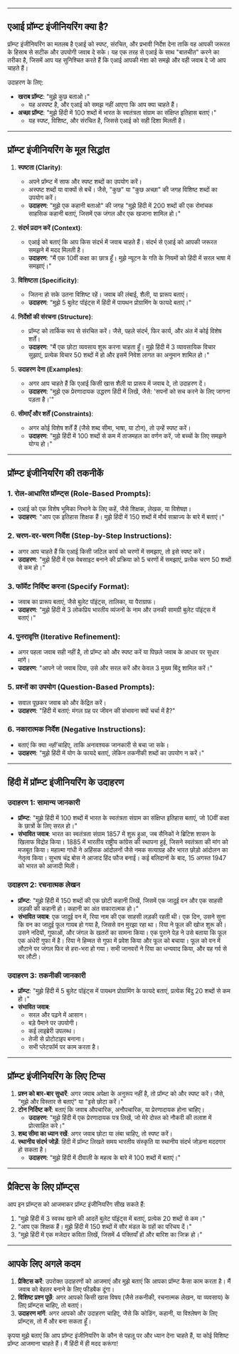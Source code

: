 
---

## **एआई प्रॉम्प्ट इंजीनियरिंग क्या है?**

प्रॉम्प्ट इंजीनियरिंग का मतलब है एआई को स्पष्ट, संरचित, और प्रभावी निर्देश देना ताकि वह आपकी जरूरत के हिसाब से सटीक और उपयोगी जवाब दे सके। यह एक तरह से एआई के साथ "बातचीत" करने का तरीका है, जिसमें आप यह सुनिश्चित करते हैं कि एआई आपकी मंशा को समझे और वही जवाब दे जो आप चाहते हैं।

उदाहरण के लिए:
- **खराब प्रॉम्प्ट**: "मुझे कुछ बताओ।"
  - यह अस्पष्ट है, और एआई को समझ नहीं आएगा कि आप क्या चाहते हैं।
- **अच्छा प्रॉम्प्ट**: "मुझे हिंदी में 100 शब्दों में भारत के स्वतंत्रता संग्राम का संक्षिप्त इतिहास बताएं।"
  - यह स्पष्ट, विशिष्ट, और संरचित है, जिससे एआई को सही दिशा मिलती है।

---

## **प्रॉम्प्ट इंजीनियरिंग के मूल सिद्धांत**

1. **स्पष्टता (Clarity)**:
   - अपने प्रॉम्प्ट में साफ और स्पष्ट शब्दों का उपयोग करें।
   - अस्पष्ट शब्दों या वाक्यों से बचें। जैसे, "कुछ" या "कुछ अच्छा" की जगह विशिष्ट शब्दों का उपयोग करें।
   - **उदाहरण**: "मुझे एक कहानी बताओ" की जगह "मुझे हिंदी में 200 शब्दों की एक रोमांचक साहसिक कहानी बताएं, जिसमें एक जंगल और एक खजाना शामिल हो।"

2. **संदर्भ प्रदान करें (Context)**:
   - एआई को बताएं कि आप किस संदर्भ में जवाब चाहते हैं। संदर्भ से एआई को आपकी जरूरत समझने में मदद मिलती है।
   - **उदाहरण**: "मैं एक 10वीं कक्षा का छात्र हूँ। मुझे न्यूटन के गति के नियमों को हिंदी में सरल भाषा में समझाएं।"

3. **विशिष्टता (Specificity)**:
   - जितना हो सके उतना विशिष्ट रहें। जवाब की लंबाई, शैली, या प्रारूप बताएं।
   - **उदाहरण**: "मुझे 5 बुलेट पॉइंट्स में हिंदी में पायथन प्रोग्रामिंग के फायदे बताएं।"

4. **निर्देशों की संरचना (Structure)**:
   - प्रॉम्प्ट को तार्किक रूप से संरचित करें। जैसे, पहले संदर्भ, फिर कार्य, और अंत में कोई विशेष शर्तें।
   - **उदाहरण**: "मैं एक छोटा व्यवसाय शुरू करना चाहता हूँ। मुझे हिंदी में 3 व्यावसायिक विचार सुझाएं, प्रत्येक विचार 50 शब्दों में हो और इसमें निवेश लागत का अनुमान शामिल हो।"

5. **उदाहरण देना (Examples)**:
   - अगर आप चाहते हैं कि एआई किसी खास शैली या प्रारूप में जवाब दे, तो उदाहरण दें।
   - **उदाहरण**: "मुझे एक प्रेरणादायक उद्धरण हिंदी में लिखें, जैसे: 'सपनों को सच करने के लिए जागना पड़ता है।'"

6. **सीमाएँ और शर्तें (Constraints)**:
   - अगर कोई विशेष शर्तें हैं (जैसे शब्द सीमा, भाषा, या टोन), तो उन्हें स्पष्ट करें।
   - **उदाहरण**: "मुझे हिंदी में 100 शब्दों से कम में ताजमहल का वर्णन करें, जो बच्चों के लिए समझने योग्य हो।"

---

## **प्रॉम्प्ट इंजीनियरिंग की तकनीकें**

### 1. **रोल-आधारित प्रॉम्प्ट्स (Role-Based Prompts)**:
   - एआई को एक विशेष भूमिका निभाने के लिए कहें, जैसे शिक्षक, लेखक, या विशेषज्ञ।
   - **उदाहरण**: "आप एक इतिहास शिक्षक हैं। मुझे हिंदी में 150 शब्दों में मौर्य साम्राज्य के बारे में बताएं।"

### 2. **चरण-दर-चरण निर्देश (Step-by-Step Instructions)**:
   - अगर आप चाहते हैं कि एआई किसी जटिल कार्य को चरणों में समझाए, तो इसे स्पष्ट करें।
   - **उदाहरण**: "मुझे हिंदी में एक वेबसाइट बनाने की प्रक्रिया को 5 चरणों में समझाएं, प्रत्येक चरण 50 शब्दों से कम हो।"

### 3. **फॉर्मेट निर्दिष्ट करना (Specify Format)**:
   - जवाब का प्रारूप बताएं, जैसे बुलेट पॉइंट्स, तालिका, या पैराग्राफ।
   - **उदाहरण**: "मुझे हिंदी में 3 लोकप्रिय भारतीय व्यंजनों के नाम और उनकी सामग्री बुलेट पॉइंट्स में बताएं।"

### 4. **पुनरावृत्ति (Iterative Refinement)**:
   - अगर पहला जवाब सही नहीं है, तो प्रॉम्प्ट को और स्पष्ट करें या पिछले जवाब के आधार पर सुधार मांगें।
   - **उदाहरण**: "आपने जो जवाब दिया, उसे और सरल करें और केवल 3 मुख्य बिंदु शामिल करें।"

### 5. **प्रश्नों का उपयोग (Question-Based Prompts)**:
   - सवाल पूछकर जवाब को और केंद्रित करें।
   - **उदाहरण**: "हिंदी में बताएं: मंगल ग्रह पर जीवन की संभावना क्यों चर्चा में है?"

### 6. **नकारात्मक निर्देश (Negative Instructions)**:
   - बताएं कि क्या *नहीं* चाहिए, ताकि अनावश्यक जानकारी से बचा जा सके।
   - **उदाहरण**: "मुझे हिंदी में योग के फायदे बताएं, लेकिन तकनीकी शब्दों का उपयोग न करें।"

---

## **हिंदी में प्रॉम्प्ट इंजीनियरिंग के उदाहरण**

### उदाहरण 1: सामान्य जानकारी
- **प्रॉम्प्ट**: "मुझे हिंदी में 100 शब्दों में भारत के स्वतंत्रता संग्राम का संक्षिप्त इतिहास बताएं, जो 10वीं कक्षा के छात्रों के लिए सरल हो।"
- **संभावित जवाब**: भारत का स्वतंत्रता संग्राम 1857 में शुरू हुआ, जब सैनिकों ने ब्रिटिश शासन के खिलाफ विद्रोह किया। 1885 में भारतीय राष्ट्रीय कांग्रेस की स्थापना हुई, जिसने स्वतंत्रता की मांग को मजबूत किया। महात्मा गांधी ने अहिंसक आंदोलनों जैसे नमक सत्याग्रह और भारत छोड़ो आंदोलन का नेतृत्व किया। सुभाष चंद्र बोस ने आजाद हिंद फौज बनाई। कई बलिदानों के बाद, 15 अगस्त 1947 को भारत को आजादी मिली।

### उदाहरण 2: रचनात्मक लेखन
- **प्रॉम्प्ट**: "मुझे हिंदी में 150 शब्दों की एक छोटी कहानी लिखें, जिसमें एक जादुई वन और एक साहसी लड़की की कहानी हो। कहानी का अंत सकारात्मक हो।"
- **संभावित जवाब**: एक जादुई वन में, रिया नाम की एक साहसी लड़की रहती थी। एक दिन, उसने सुना कि वन का जादुई फूल गायब हो गया है, जिससे वन मुरझा रहा था। रिया ने फूल की खोज शुरू की। उसने नदियों, गुफाओं, और जंगल के खतरों का सामना किया। एक पुराने पेड़ ने उसे बताया कि फूल एक अंधेरी गुफा में है। रिया ने हिम्मत से गुफा में प्रवेश किया और फूल को बचाया। फूल को वन में लौटाने पर जंगल फिर से हरा-भरा हो गया। सभी जानवरों ने रिया का धन्यवाद किया, और वह गर्व से घर लौटी।

### उदाहरण 3: तकनीकी जानकारी
- **प्रॉम्प्ट**: "मुझे हिंदी में 5 बुलेट पॉइंट्स में पायथन प्रोग्रामिंग के फायदे बताएं, प्रत्येक बिंदु 20 शब्दों से कम हो।"
- **संभावित जवाब**:
  - सरल और पढ़ने में आसान।
  - बड़े पैमाने पर उपयोगी।
  - कई लाइब्रेरी उपलब्ध।
  - तेजी से प्रोटोटाइप बनाना।
  - सभी प्लेटफॉर्म पर काम करता है।

---

## **प्रॉम्प्ट इंजीनियरिंग के लिए टिप्स**

1. **प्रश्न को बार-बार सुधारें**: अगर जवाब अपेक्षा के अनुरूप नहीं है, तो प्रॉम्प्ट को और स्पष्ट करें। जैसे, "मुझे और विस्तार से बताएं" या "इसे छोटा करें।"
2. **टोन निर्दिष्ट करें**: बताएं कि जवाब औपचारिक, अनौपचारिक, या प्रेरणादायक होना चाहिए।
   - **उदाहरण**: "मुझे हिंदी में एक प्रेरणादायक पत्र लिखें, जो मेरे दोस्त को नौकरी की तलाश में प्रोत्साहित करे।"
3. **शब्द सीमा का ध्यान रखें**: अगर जवाब छोटा या लंबा चाहिए, तो स्पष्ट करें।
4. **स्थानीय संदर्भ जोड़ें**: हिंदी में प्रॉम्प्ट लिखते समय भारतीय संस्कृति या स्थानीय संदर्भ जोड़ना मददगार हो सकता है।
   - **उदाहरण**: "मुझे हिंदी में दीवाली के महत्व के बारे में 100 शब्दों में बताएं।"

---

## **प्रैक्टिस के लिए प्रॉम्प्ट्स**

आप इन प्रॉम्प्ट्स को आजमाकर प्रॉम्प्ट इंजीनियरिंग सीख सकते हैं:
1. "मुझे हिंदी में 3 स्वस्थ खाने की आदतें बुलेट पॉइंट्स में बताएं, प्रत्येक 20 शब्दों से कम।"
2. "आप एक शिक्षक हैं। मुझे हिंदी में 150 शब्दों में सौर मंडल के ग्रहों का परिचय दें।"
3. "मुझे हिंदी में एक मजेदार कविता लिखें, जिसमें 4 पंक्तियाँ हों और बारिश का जिक्र हो।"

---

## **आपके लिए अगले कदम**

1. **प्रैक्टिस करें**: उपरोक्त उदाहरणों को आजमाएं और मुझे बताएं कि आपका प्रॉम्प्ट कैसा काम करता है। मैं जवाब को बेहतर बनाने के लिए फीडबैक दूंगा।
2. **विशिष्ट प्रश्न पूछें**: अगर आपको किसी खास विषय (जैसे तकनीकी, रचनात्मक लेखन, या व्यवसाय) के लिए प्रॉम्प्ट्स चाहिए, तो बताएं।
3. **उदाहरण मांगें**: अगर आपको और उदाहरण चाहिए, जैसे कि कोडिंग, कहानी, या विश्लेषण के लिए प्रॉम्प्ट्स, तो मैं और बना सकता हूँ।

कृपया मुझे बताएं कि आप प्रॉम्प्ट इंजीनियरिंग के कौन से पहलू पर और ध्यान देना चाहते हैं, या कोई विशिष्ट प्रॉम्प्ट आजमाना चाहते हैं। मैं हिंदी में ही मदद करूंगा!